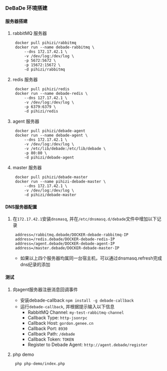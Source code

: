 ### DeBaDe 环境搭建

#### 服务器搭建

1. rabbitMQ 服务器

        docker pull pihizi/rabbitmq
        docker run --name debade-rabbitmq \
            --dns 172.17.42.1 \
            -v /dev/log:/dev/log \
            -p 5672:5672 \
            -p 15672:15672 \
            -d pihizi/rabbitmq

2. redis 服务器

        docker pull pihizi/redis
        docker run --name debade-redis \
            --dns 127.17.42.1 \
            -v /dev/log:/dev/log \
            -p 6379:6379 \
            -d pihizi/redis

3. agent 服务器

        docker pull pihizi/debade-agent
        docker run --name debade-agent \
            --dns 172.17.42.1 \
            -v /dev/log:/dev/log \
            -v /etc/lib/debade:/etc/lib/debade \
            -p 80:80 \
            -d pihizi/debade-agent

4. master 服务器

        docker pull pihizi/debade-master
        docker run --name pihizi-debade-master \
            --dns 172.17.42.1 \
            -v /dev/log:/dev/log \
            -d pihizi/debade-master

#### DNS服务器配置

1. 在`172.17.42.1`安装`dnsmasq`, 并在`/etc/dnsmasq.d/debade`文件中增加以下记录

        address=/rabbitmq.debade/DOCKER-debade-rabbitmq-IP
        address=/redis.debade/DOCKER-debade-redis-IP
        address=/agent.debade/DOCKER-debade-agent-IP
        address=/master.debade/DOCKER-debade-master-IP

    * 如果以上四个服务器均属同一台宿主机，可以通过dnsmasq.refresh完成dns纪录的添加

#### 测试

1. 向agent服务器注册消息回调事件
    * 安装debade-callback `npm install -g debade-callback`
    * 运行`debade-callback`, 并根据提示输入以下信息
        * RabbitMQ Channel: `my-test-rabbitmq-channel`
        * Callback Type: `http-jsonrpc`
        * Callback Host: `gordon.genee.cn`
        * Callback Port: `8930`
        * Callback Path: `/debade`
        * Callback Token: `TOKEN`
        * Register to Debade Agent: `http://agent.debade/register`

2. php demo

        php php-demo/index.php

